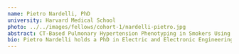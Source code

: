 ```yaml
---
name: Pietro Nardelli, PhD
university: Harvard Medical School
photo: ../../images/fellows/cohort-1/nardelli-pietro.jpg
abstract: CT-Based Pulmonary Hypertension Phenotyping in Smokers Using Artificial Intelligence 
bio: Pietro Nardelli holds a PhD in Electric and Electronic Engineering received from the University College Cork, Ireland, where he was the original developer and designer of an innovative open source approach for virtual bronchoscopy starting from CT images. Since 2016, he has been a member of the Applied Chest Imaging Laboratory at Brigham and Women’s Hospital and an instructor in Radiology at Harvard Medical School. Nardelli has a broad background in biomedical engineering, with specific training and expertise in medical image analysis and artificial intelligence applied to medicine. The goal of his research program is the design and development of new algorithms in the field of image-based biomarkers for the understanding of lung diseases, with particular interest in Pulmonary Vascular Disease (PVD). As part of his research, Dr. Nardelli is leading several artificial intelligence projects at the Applied Chest Imaging Laboratory (ACIL), where he develops and applies new machine learning approaches for advanced image-based lung phenotyping problems. He also contributes at the development, integration, and validation of new algorithms into the open-source software platform, the Chest Imaging Platform (CIP) and he is member of the COPDGene imaging core group.
---
```


